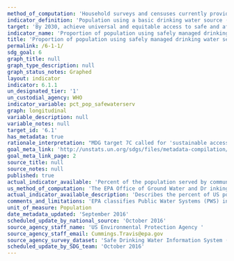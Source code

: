 ```yaml
---
method_of_computation: 'Household surveys and censuses currently provide information on types of basic drinking water sources listed above, and also indicate if sources are on premises. These data sources often have information on the availability of water and increasingly on the quality of water at the household level, through direct testing of drinking water for faecal or chemical contamination. These data will be combined with data on availability and compliance with drinking water quality standards (faecal and chemical) from administrative reporting or regulatory bodies. The WHO/UNICEF Joint Monitoring Programme for Water Supply and Sanitation (JMP) estimates access to basic services for each country, separately in urban and rural areas, by fitting a regression line to a series of data points from household surveys and censuses. This approach was used to report on use of ''improved water'' sources for MDG monitoring. The JMP is evaluating the use of alternative statistical estimation methods as more data become available. The accompanying Statistical Note describes in more detail how data on availability and quality from different sources, can be combined with data on use of different types of supplies, as recorded in the current JMP database to compute the proposed indicator. Predominant type of statistics: national estimates adjusted for global comparison.'
indicator_definition: 'Population using a basic drinking water source (''improved'' sources of drinking water used for MDG monitoring i.e. piped water into dwelling, yard or plot; public taps or standpipes; boreholes or tubewells; protected dug wells; protected springs and rainwater) which is located on premises and available when needed and free of faecal (and priority chemical) contamination.'
target: 'By 2030, achieve universal and equitable access to safe and affordable drinking water for all.'
indicator_name: 'Proportion of population using safely managed drinking water services'
title: 'Proportion of population using safely managed drinking water services'
permalink: /6-1-1/
sdg_goal: 6
graph_title: null
graph_type_description: null
graph_status_notes: Graphed
layout: indicator
indicator: 6.1.1
un_designated_tier: '1'
un_custodial_agency: WHO
indicator_variable: pct_pop_safewaterserv
graph: longitudinal
variable_description: null
variable_notes: null
target_id: '6.1'
has_metadata: true
rationale_interpretation: "MDG target 7C called for 'sustainable access' to 'safe drinking water'. At the start of the MDG period, there was a complete lack of nationally representative data about drinking water safety in developing countries, and such data were not collected through household surveys or censuses. The JMP developed the indicator use of 'improved' water sources, which was used as a proxy for 'safe water', as such sources are likely to be protected against faecal contamination, and this metric has been used since 2000 to track progress towards the MDG target. International consultations since 2011 have established consensus on the need to build on and address the shortcomings of this indicator; specifically, to address normative criteria of the human right to water including accessibility, availability, and quality. \nThe above consultation concluded that JMP should go beyond the basic level of access and address safe management of drinking water services, including dimensions of accessibility, availability and quality. The proposed indicator of 'safely managed drinking water services' is designed to address this."
goal_meta_link: 'http://unstats.un.org/sdgs/files/metadata-compilation/Metadata-Goal-6.pdf'
goal_meta_link_page: 2
source_title: null
source_notes: null
published: true
actual_indicator_available: 'Percent of the population served by community water systems  that receive drinking water that meets all applicable health - based drinking water standards through  approaches including effective treatment and source water protection.'
us_method_of_computation: 'The EPA Office of Ground Water and Dr inking Water (headquarters) calculates this measure using data reported in the Safe Drinking Water Information System - Federal (SDWIS - FED) and provides the results to EPA regions. This measure includes federally - regulated contaminants of the following viola tion types: Maximum Contaminant Level, Maximum Residual Disinfection Limit, and Treatment Technique violations. It includes any violations from currently open and closed community water systems (CWSs) that overlap any part of the most recent four quarters.'
actual_indicator_available_description: 'Describes the percent of US population that receives drinking water from community water systems in compliance with drinking water standards. '
comments_and_limitations: 'EPA classifies Public Water Systems (PWS) into 3 types according to the number of people they serve, the source of their water, and whether they serve the same customers year-round or on an occasional basis. '
unit_of_measure: Population
date_metadata_updated: 'September 2016'
scheduled_update_by_national_source: 'October 2016'
source_agency_staff_name: 'US Environmental Protection Agency '
source_agency_staff_email: Cummings.Travis@epa.gov
source_agency_survey_dataset: 'Safe Drinking Water Information System (SDWIS)'
scheduled_update_by_SDG_team: 'October 2016'
---
```

